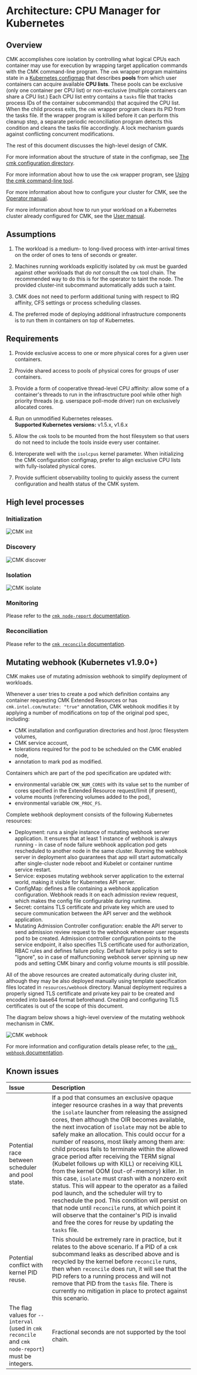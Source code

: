 # Architecture: CPU Manager for Kubernetes

## Overview

CMK accomplishes core isolation by controlling what logical CPUs each
container may use for execution by wrapping target application commands
with the CMK command-line program. The `cmk` wrapper program maintains
state in a [Kubernetes configmap](https://kubernetes.io/docs/concepts/configuration/configmap/) that describes **pools** from
which user containers can acquire available **CPU lists**. These pools
can be exclusive (only one container per CPU list) or non-exclusive
(multiple containers can share a CPU list.) Each CPU list entry
contains a `tasks` file that tracks process IDs of the container
subcommand(s) that acquired the CPU list. When the child process exits,
the `cmk` wrapper program clears its PID from the tasks file. If the
wrapper program is killed before it can perform this cleanup step, a
separate periodic reconciliation program detects this condition and cleans
the tasks file accordingly. A lock mechanism guards against conflicting
concurrent modifications.

The rest of this document discusses the high-level design of CMK.

For more information about the structure of state in the configmap, see
[The cmk configuration directory][doc-config].

For more information about how to use the `cmk` wrapper program, see
[Using the cmk command-line tool][doc-cli].

For more information about how to configure your cluster for CMK, see the
[Operator manual][doc-operator].

For more information about how to run your workload on a Kubernetes
cluster already configured for CMK, see the
[User manual][doc-user].

## Assumptions

1. The workload is a medium- to long-lived process with inter-arrival
   times on the order of ones to tens of seconds or greater.

1. Machines running workloads explicitly isolated by `cmk` must be guarded
   against other workloads that _do not_ consult the `cmk` tool chain.
   The recommended way to do this is for the operator to taint the node.
   The provided cluster-init subcommand automatically adds such a taint.

1. CMK does not need to perform additional tuning with respect to IRQ
   affinity, CFS settings or process scheduling classes.

1. The preferred mode of deploying additional infrastructure components
   is to run them in containers on top of Kubernetes.

## Requirements

1. Provide exclusive access to one or more physical cores for a given
   user containers.

1. Provide shared access to pools of physical cores for groups of
   user containers.

1. Provide a form of cooperative thread-level CPU affinity: allow some
   of a container's threads to run in the infrasctructure pool while
   other high priority threads (e.g. userspace poll-mode driver) run on
   exclusively allocated cores.

1. Run on unmodified Kubernetes releases.  
   **Supported Kubernetes versions:** v1.5.x, v1.6.x

1. Allow the `cmk` tools to be mounted from the host filesystem
   so that users do not need to include the tools inside every user
   container.

1. Interoperate well with the `isolcpus` kernel parameter. When
   initializing the CMK configuration configmap, prefer to align
   exclusive CPU lists with fully-isolated physical cores.

1. Provide sufficient observability tooling to quickly assess the
   current configuration and health status of the CMK system.

## High level processes

### Initialization

![CMK init](images/cmk-init.svg)

### Discovery

![CMK discover](images/cmk-discover.svg)

### Isolation

![CMK isolate](images/cmk-isolate.svg)

### Monitoring

Please refer to the [`cmk node-report` documentation][cmk-node-report].

### Reconciliation

Please refer to the [`cmk reconcile` documentation][cmk-reconcile].

## Mutating webhook (Kubernetes v1.9.0+)

CMK makes use of mutating admission webhook to simplify deployment of workloads.

Whenever a user tries to create a pod which definition contains any container
requesting CMK Extended Resources or has `cmk.intel.com/mutate: "true"`
annotation, CMK webhook modifies it by applying a number of modifications on
top of the original pod spec, including:
- CMK installation and configuration directories and host /proc filesystem
  volumes,
- CMK service account,
- tolerations required for the pod to be scheduled on the CMK enabled node,
- annotation to mark pod as modified.

Containers which are part of the pod specification are updated with:
- environmental variable `CMK_NUM_CORES` with its value set to the number of
  cores  specified in the Extended Resource request/limit (if present),
- volume mounts (referencing volumes added to the pod),
- environmental variable `CMK_PROC_FS`.

Complete webhook deployment consists of the following Kubernetes resources:
- Deployment: runs a single instance of mutating webhook server application. It
  ensures that at least 1 instance of webhook is always running - in case of
  node failure webhook application pod gets rescheduled to another node in the
  same cluster. Running the webhook server in deployment also guarantees that
  app will start automatically after single-cluster node reboot and Kubelet or
  container runtime service restart.
- Service: exposes mutating webhook server application to the external world,
  making it visible for Kubernetes API server.
- ConfigMap: defines a file containing a webhook application configuration.
  Webhook reads it on each admission review request, which makes the config file
  configurable during runtime.
- Secret: contains TLS certificate and private key which are used to secure
  communication between the API server and the webhook application.
- Mutating Admission Controller configuration: enable the API server to send
  admission review request to the webhook whenever user requests pod to be
  created. Admission controller configuration points to the service endpoint, it
  also specifies TLS certificate used for authorization, RBAC rules and defines
  failure policy. Default failure policy is set to "Ignore", so in case of
  malfunctioning webhook server spinning up new pods and setting CMK binary and
  config volume mounts is still possible.

All of the above resources are created automatically during cluster init,
although they may be also deployed manually using template specification files
located in `resources/webhook` directory. Manual deployment requires a properly
signed TLS certificate and private key pair to be created and encoded into
base64 format beforehand. Creating and configuring TLS certificates is out of
the scope of this document.

The diagram below shows a high-level overview of the mutating webhook mechanism
in CMK.

![CMK webhook](images/cmk-webhook.svg)

For more information and configuration details please refer, to the
[`cmk webhook` documentation][cmk-webhook].

## Known issues

| Issue                      | Description                                    |
| :------------------------- | :--------------------------------------------- |
| Potential race between scheduler and pool state. | If a pod that consumes an exclusive opaque integer resource crashes in a way that prevents the `isolate` launcher from releasing the assigned cores, then although the OIR becomes available, the next invocation of `isolate` may not be able to safely make an allocation. This could occur for a number of reasons, most likely among them are: child process fails to terminate within the allowed grace period after receiving the TERM signal (Kubelet follows up with KILL) or receiving KILL from the kernel OOM (out-of-memory) killer. In this case, `isolate` must crash with a nonzero exit status. This will appear to the operator as a failed pod launch, and the scheduler will try to reschedule the pod. This condition will persist on that node until `reconcile` runs, at which point it will observe that the container's PID is invalid and free the cores for reuse by updating the `tasks` file. |
| Potential conflict with kernel PID reuse. | This should be extremely rare in practice, but it relates to the above scenario. If a PID of a `cmk` subcommand leaks as described above and is recycled by the kernel before `reconcile` runs, then when `reconcile` does run, it will see that the PID refers to a running process and will not remove that PID from the `tasks` file. There is currently no mitigation in place to protect against this scenario. |
| The flag values for `--interval` (used in `cmk reconcile` and `cmk node-report`) must be integers. | Fractional seconds are not supported by the tool chain. |

[cmk-node-report]: cli.md#cmk-node-report
[cmk-reconcile]: cli.md#cmk-reconcile
[cmk-webhook]: cli.md#cmk-webhook
[doc-config]: config.md
[doc-cli]: cli.md
[doc-operator]: operator.md
[doc-user]: user.md
